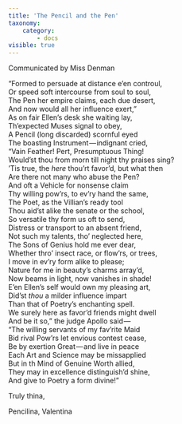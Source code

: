 ```yaml
---
title: 'The Pencil and the Pen'
taxonomy:
    category:
        - docs
visible: true
---
```


<div class="author">Communicated by Miss Denman</div>

“Formed to persuade at distance e’en controul,  
Or speed soft intercourse from soul to soul,  
The Pen her empire claims, each due desert,  
And now would all her influence exert,”  
As on fair Ellen’s desk she waiting lay,  
Th’expected Muses signal to obey,  
A Pencil (long discarded) scornful eyed  
The boasting Instrument — indignant cried,  
“Vain Feather! Pert, Presumptuous Thing!  
Would’st thou from morn till night thy praises sing?  
’Tis true, the *here* thou’rt favor’d, but what then  
Are there not many who abuse the Pen?  
And oft a Vehicle for nonsense claim  
Thy willing pow’rs, to ev’ry hand the same,  
The Poet, as the Villian’s ready tool  
Thou aid’st alike the senate or the school,  
So versatile thy form us oft to send,  
Distress or transport to an absent friend,  
Not such my talents, tho’ neglected here,  
The Sons of Genius hold me ever dear,  
Whether thro’ insect race, or flow’rs, or trees,  
I move in ev’ry form alike to please;  
Nature for me in beauty’s charms array’d,  
Now beams in light, now vanishes in shade!  
E’en Ellen’s self would own my pleasing art,  
Did’st *thou* a milder influence impart  
Than that of Poetry’s enchanting spell.  
We surely here as favor’d friends might dwell  
And be it so,” the judge Apollo said —   
“The willing servants of my fav’rite Maid  
Bid rival Pow’rs let envious contest cease,  
Be by exertion Great — and live in peace  
Each Art and Science may be missapplied  
But in th Mind of Genuine Worth allied,  
They may in excellence distinguish’d shine,  
And give to Poetry a form divine!”  
  
Truly thina,  
  
Pencilina, Valentina  